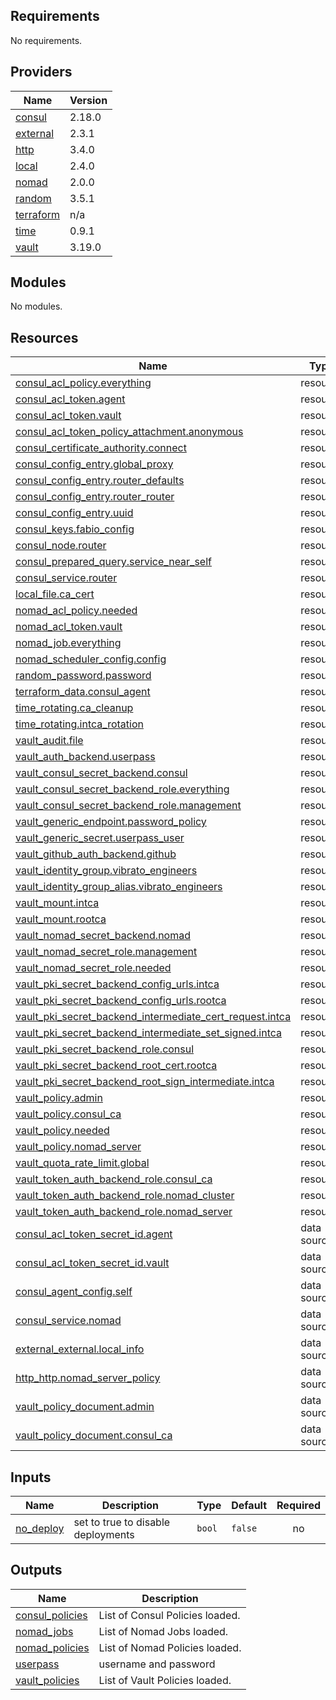 ## Requirements

No requirements.

## Providers

| Name | Version |
|------|---------|
| <a name="provider_consul"></a> [consul](#provider\_consul) | 2.18.0 |
| <a name="provider_external"></a> [external](#provider\_external) | 2.3.1 |
| <a name="provider_http"></a> [http](#provider\_http) | 3.4.0 |
| <a name="provider_local"></a> [local](#provider\_local) | 2.4.0 |
| <a name="provider_nomad"></a> [nomad](#provider\_nomad) | 2.0.0 |
| <a name="provider_random"></a> [random](#provider\_random) | 3.5.1 |
| <a name="provider_terraform"></a> [terraform](#provider\_terraform) | n/a |
| <a name="provider_time"></a> [time](#provider\_time) | 0.9.1 |
| <a name="provider_vault"></a> [vault](#provider\_vault) | 3.19.0 |

## Modules

No modules.

## Resources

| Name | Type |
|------|------|
| [consul_acl_policy.everything](https://registry.terraform.io/providers/hashicorp/consul/latest/docs/resources/acl_policy) | resource |
| [consul_acl_token.agent](https://registry.terraform.io/providers/hashicorp/consul/latest/docs/resources/acl_token) | resource |
| [consul_acl_token.vault](https://registry.terraform.io/providers/hashicorp/consul/latest/docs/resources/acl_token) | resource |
| [consul_acl_token_policy_attachment.anonymous](https://registry.terraform.io/providers/hashicorp/consul/latest/docs/resources/acl_token_policy_attachment) | resource |
| [consul_certificate_authority.connect](https://registry.terraform.io/providers/hashicorp/consul/latest/docs/resources/certificate_authority) | resource |
| [consul_config_entry.global_proxy](https://registry.terraform.io/providers/hashicorp/consul/latest/docs/resources/config_entry) | resource |
| [consul_config_entry.router_defaults](https://registry.terraform.io/providers/hashicorp/consul/latest/docs/resources/config_entry) | resource |
| [consul_config_entry.router_router](https://registry.terraform.io/providers/hashicorp/consul/latest/docs/resources/config_entry) | resource |
| [consul_config_entry.uuid](https://registry.terraform.io/providers/hashicorp/consul/latest/docs/resources/config_entry) | resource |
| [consul_keys.fabio_config](https://registry.terraform.io/providers/hashicorp/consul/latest/docs/resources/keys) | resource |
| [consul_node.router](https://registry.terraform.io/providers/hashicorp/consul/latest/docs/resources/node) | resource |
| [consul_prepared_query.service_near_self](https://registry.terraform.io/providers/hashicorp/consul/latest/docs/resources/prepared_query) | resource |
| [consul_service.router](https://registry.terraform.io/providers/hashicorp/consul/latest/docs/resources/service) | resource |
| [local_file.ca_cert](https://registry.terraform.io/providers/hashicorp/local/latest/docs/resources/file) | resource |
| [nomad_acl_policy.needed](https://registry.terraform.io/providers/hashicorp/nomad/latest/docs/resources/acl_policy) | resource |
| [nomad_acl_token.vault](https://registry.terraform.io/providers/hashicorp/nomad/latest/docs/resources/acl_token) | resource |
| [nomad_job.everything](https://registry.terraform.io/providers/hashicorp/nomad/latest/docs/resources/job) | resource |
| [nomad_scheduler_config.config](https://registry.terraform.io/providers/hashicorp/nomad/latest/docs/resources/scheduler_config) | resource |
| [random_password.password](https://registry.terraform.io/providers/hashicorp/random/latest/docs/resources/password) | resource |
| [terraform_data.consul_agent](https://registry.terraform.io/providers/hashicorp/terraform/latest/docs/resources/data) | resource |
| [time_rotating.ca_cleanup](https://registry.terraform.io/providers/hashicorp/time/latest/docs/resources/rotating) | resource |
| [time_rotating.intca_rotation](https://registry.terraform.io/providers/hashicorp/time/latest/docs/resources/rotating) | resource |
| [vault_audit.file](https://registry.terraform.io/providers/hashicorp/vault/latest/docs/resources/audit) | resource |
| [vault_auth_backend.userpass](https://registry.terraform.io/providers/hashicorp/vault/latest/docs/resources/auth_backend) | resource |
| [vault_consul_secret_backend.consul](https://registry.terraform.io/providers/hashicorp/vault/latest/docs/resources/consul_secret_backend) | resource |
| [vault_consul_secret_backend_role.everything](https://registry.terraform.io/providers/hashicorp/vault/latest/docs/resources/consul_secret_backend_role) | resource |
| [vault_consul_secret_backend_role.management](https://registry.terraform.io/providers/hashicorp/vault/latest/docs/resources/consul_secret_backend_role) | resource |
| [vault_generic_endpoint.password_policy](https://registry.terraform.io/providers/hashicorp/vault/latest/docs/resources/generic_endpoint) | resource |
| [vault_generic_secret.userpass_user](https://registry.terraform.io/providers/hashicorp/vault/latest/docs/resources/generic_secret) | resource |
| [vault_github_auth_backend.github](https://registry.terraform.io/providers/hashicorp/vault/latest/docs/resources/github_auth_backend) | resource |
| [vault_identity_group.vibrato_engineers](https://registry.terraform.io/providers/hashicorp/vault/latest/docs/resources/identity_group) | resource |
| [vault_identity_group_alias.vibrato_engineers](https://registry.terraform.io/providers/hashicorp/vault/latest/docs/resources/identity_group_alias) | resource |
| [vault_mount.intca](https://registry.terraform.io/providers/hashicorp/vault/latest/docs/resources/mount) | resource |
| [vault_mount.rootca](https://registry.terraform.io/providers/hashicorp/vault/latest/docs/resources/mount) | resource |
| [vault_nomad_secret_backend.nomad](https://registry.terraform.io/providers/hashicorp/vault/latest/docs/resources/nomad_secret_backend) | resource |
| [vault_nomad_secret_role.management](https://registry.terraform.io/providers/hashicorp/vault/latest/docs/resources/nomad_secret_role) | resource |
| [vault_nomad_secret_role.needed](https://registry.terraform.io/providers/hashicorp/vault/latest/docs/resources/nomad_secret_role) | resource |
| [vault_pki_secret_backend_config_urls.intca](https://registry.terraform.io/providers/hashicorp/vault/latest/docs/resources/pki_secret_backend_config_urls) | resource |
| [vault_pki_secret_backend_config_urls.rootca](https://registry.terraform.io/providers/hashicorp/vault/latest/docs/resources/pki_secret_backend_config_urls) | resource |
| [vault_pki_secret_backend_intermediate_cert_request.intca](https://registry.terraform.io/providers/hashicorp/vault/latest/docs/resources/pki_secret_backend_intermediate_cert_request) | resource |
| [vault_pki_secret_backend_intermediate_set_signed.intca](https://registry.terraform.io/providers/hashicorp/vault/latest/docs/resources/pki_secret_backend_intermediate_set_signed) | resource |
| [vault_pki_secret_backend_role.consul](https://registry.terraform.io/providers/hashicorp/vault/latest/docs/resources/pki_secret_backend_role) | resource |
| [vault_pki_secret_backend_root_cert.rootca](https://registry.terraform.io/providers/hashicorp/vault/latest/docs/resources/pki_secret_backend_root_cert) | resource |
| [vault_pki_secret_backend_root_sign_intermediate.intca](https://registry.terraform.io/providers/hashicorp/vault/latest/docs/resources/pki_secret_backend_root_sign_intermediate) | resource |
| [vault_policy.admin](https://registry.terraform.io/providers/hashicorp/vault/latest/docs/resources/policy) | resource |
| [vault_policy.consul_ca](https://registry.terraform.io/providers/hashicorp/vault/latest/docs/resources/policy) | resource |
| [vault_policy.needed](https://registry.terraform.io/providers/hashicorp/vault/latest/docs/resources/policy) | resource |
| [vault_policy.nomad_server](https://registry.terraform.io/providers/hashicorp/vault/latest/docs/resources/policy) | resource |
| [vault_quota_rate_limit.global](https://registry.terraform.io/providers/hashicorp/vault/latest/docs/resources/quota_rate_limit) | resource |
| [vault_token_auth_backend_role.consul_ca](https://registry.terraform.io/providers/hashicorp/vault/latest/docs/resources/token_auth_backend_role) | resource |
| [vault_token_auth_backend_role.nomad_cluster](https://registry.terraform.io/providers/hashicorp/vault/latest/docs/resources/token_auth_backend_role) | resource |
| [vault_token_auth_backend_role.nomad_server](https://registry.terraform.io/providers/hashicorp/vault/latest/docs/resources/token_auth_backend_role) | resource |
| [consul_acl_token_secret_id.agent](https://registry.terraform.io/providers/hashicorp/consul/latest/docs/data-sources/acl_token_secret_id) | data source |
| [consul_acl_token_secret_id.vault](https://registry.terraform.io/providers/hashicorp/consul/latest/docs/data-sources/acl_token_secret_id) | data source |
| [consul_agent_config.self](https://registry.terraform.io/providers/hashicorp/consul/latest/docs/data-sources/agent_config) | data source |
| [consul_service.nomad](https://registry.terraform.io/providers/hashicorp/consul/latest/docs/data-sources/service) | data source |
| [external_external.local_info](https://registry.terraform.io/providers/hashicorp/external/latest/docs/data-sources/external) | data source |
| [http_http.nomad_server_policy](https://registry.terraform.io/providers/hashicorp/http/latest/docs/data-sources/http) | data source |
| [vault_policy_document.admin](https://registry.terraform.io/providers/hashicorp/vault/latest/docs/data-sources/policy_document) | data source |
| [vault_policy_document.consul_ca](https://registry.terraform.io/providers/hashicorp/vault/latest/docs/data-sources/policy_document) | data source |

## Inputs

| Name | Description | Type | Default | Required |
|------|-------------|------|---------|:--------:|
| <a name="input_no_deploy"></a> [no\_deploy](#input\_no\_deploy) | set to true to disable deployments | `bool` | `false` | no |

## Outputs

| Name | Description |
|------|-------------|
| <a name="output_consul_policies"></a> [consul\_policies](#output\_consul\_policies) | List of Consul Policies loaded. |
| <a name="output_nomad_jobs"></a> [nomad\_jobs](#output\_nomad\_jobs) | List of Nomad Jobs loaded. |
| <a name="output_nomad_policies"></a> [nomad\_policies](#output\_nomad\_policies) | List of Nomad Policies loaded. |
| <a name="output_userpass"></a> [userpass](#output\_userpass) | username and password |
| <a name="output_vault_policies"></a> [vault\_policies](#output\_vault\_policies) | List of Vault Policies loaded. |

